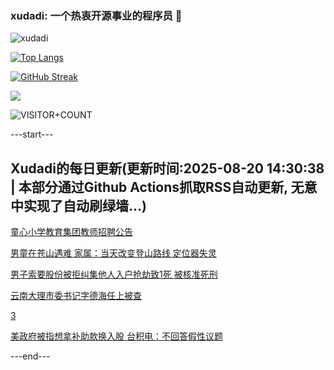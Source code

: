 ### xudadi: 一个热衷开源事业的程序员 👋

![xudadi](https://github-readme-stats-git-masterorgs-github-readme-stats-team.vercel.app/api?username=xudadi)

[![Top Langs](https://github-readme-stats.vercel.app/api/top-langs/?username=xudadi)](https://github.com/anuraghazra/github-readme-stats)

[![GitHub Streak](https://streak-stats.demolab.com?user=xudadi&locale=zh_Hans)](https://git.io/streak-stats)

![](https://raw.githubusercontent.com/xudadi/xudadi/main/assets/github-contribution-grid-snake.svg)

![VISITOR+COUNT](https://komarev.com/ghpvc/?username=xudadi&label=VISITOR+COUNT)


---start---

## Xudadi的每日更新(更新时间:2025-08-20 14:30:38 | 本部分通过Github Actions抓取RSS自动更新, 无意中实现了自动刷绿墙...)

[童心小学教育集团教师招聘公告](https://www.gongkaoleida.com/article/2576138)

[男童在苍山遇难 家属：当天改变登山路线 定位器失灵](https://m.163.com/news/article/K7DJ38HH0514BE2Q.html)

[男子索要股份被拒纠集他人入户抢劫致1死 被核准死刑](https://m.163.com/news/article/K7DAM2OG051492T3.html)

[云南大理市委书记字德海任上被查](https://m.163.com/news/article/K7DFGFV5053469LG.html)

[3](https://m.163.com/touch/news/sub/domestic)

[美政府被指想拿补助款换入股 台积电：不回答假性议题](https://m.163.com/news/article/K7DEDB7O0514R9OJ.html)

---end---
